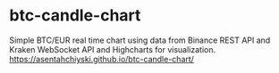 # btc-candle-chart

Simple BTC/EUR real time chart using data from Binance REST API and Kraken WebSocket API and Highcharts for visualization.
https://asentahchiyski.github.io/btc-candle-chart/
